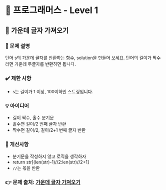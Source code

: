 # 🔔 프로그래머스 - Level 1
## 📑 가운데 글자 가져오기

### 📌 문제 설명
단어 s의 가운데 글자를 반환하는 함수, solution을 만들어 보세요. 
단어의 길이가 짝수라면 가운데 두글자를 반환하면 됩니다.

### ✔️ 제한 사항
- s는 길이가 1 이상, 100이하인 스트링입니다.

### 💡 아이디어
- 길이 짝수, 홀수 분기문
- 홀수면 길이/2 번째 글자 반환
- 짝수면 길이/2, 길이/2+1 번째 글자 반환

### 💬 개선사항
- 분기문을 작성하지 않고 로직을 생각하자
- return str[(len(str)-1)//2:len(str)//2+1]
- `//`는 몫을 반환


### 👉 문제 출처: [가운데 글자 가져오기](https://programmers.co.kr/learn/courses/30/lessons/12903)


